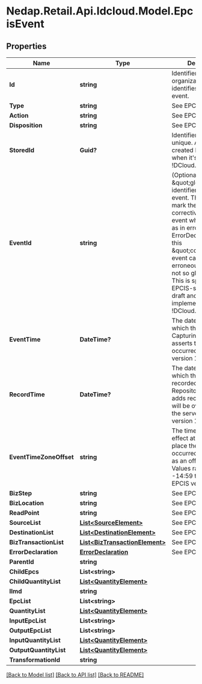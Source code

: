 # Nedap.Retail.Api.Idcloud.Model.EpcisEvent
## Properties

Name | Type | Description | Notes
------------ | ------------- | ------------- | -------------
**Id** | **string** | Identifier, unique per organization, that identifies the EPCIS event. | [optional] 
**Type** | **string** | See EPCIS version 1.1 | [optional] 
**Action** | **string** | See EPCIS version 1.1 | [optional] 
**Disposition** | **string** | See EPCIS version 1.1 | [optional] 
**StoredId** | **Guid?** | Identifier, globally unique. Automatically created by !D Cloud when it&#39;s stored in !DCloud. | [optional] 
**EventId** | **string** | (Optional) A \&quot;globally unique identifier\&quot; for this event. This is used to mark the events as a corrective event for an event which is marked as in error by an ErrorDeclaration. As this \&quot;corrective\&quot; event can become erroneous as well, it&#39;s not so globally unique. This is specified in EPCIS-standard-1.2-draft and is not implemented in !DCloud. | [optional] 
**EventTime** | **DateTime?** | The date and time at which the EPCIS Capturing Applications asserts the event occurred. See EPCIS version 1.1 | [optional] 
**RecordTime** | **DateTime?** | The date and time at which this event was recorded by an EPCIS Repository. If a client adds record_time, it will be overridden by the server. See EPCIS version 1.1 | [optional] 
**EventTimeZoneOffset** | **string** | The time zone offset in effect at the time and place the event occurred, expressed as an offset from UTC. Values range from -14:59 to +14:59. See EPCIS version 1.1 | [optional] 
**BizStep** | **string** | See EPCIS version 1.1 | [optional] 
**BizLocation** | **string** | See EPCIS version 1.1 | [optional] 
**ReadPoint** | **string** | See EPCIS version 1.1 | [optional] 
**SourceList** | [**List&lt;SourceElement&gt;**](SourceElement.md) | See EPCIS version 1.1 | [optional] 
**DestinationList** | [**List&lt;DestinationElement&gt;**](DestinationElement.md) | See EPCIS version 1.1 | [optional] 
**BizTransactionList** | [**List&lt;BizTransactionElement&gt;**](BizTransactionElement.md) | See EPCIS version 1.1 | [optional] 
**ErrorDeclaration** | [**ErrorDeclaration**](ErrorDeclaration.md) | See EPCIS version 1.1 | [optional] 
**ParentId** | **string** |  | [optional] 
**ChildEpcs** | **List&lt;string&gt;** |  | [optional] 
**ChildQuantityList** | [**List&lt;QuantityElement&gt;**](QuantityElement.md) |  | [optional] 
**Ilmd** | **string** |  | [optional] 
**EpcList** | **List&lt;string&gt;** |  | [optional] 
**QuantityList** | [**List&lt;QuantityElement&gt;**](QuantityElement.md) |  | [optional] 
**InputEpcList** | **List&lt;string&gt;** |  | [optional] 
**OutputEpcList** | **List&lt;string&gt;** |  | [optional] 
**InputQuantityList** | [**List&lt;QuantityElement&gt;**](QuantityElement.md) |  | [optional] 
**OutputQuantityList** | [**List&lt;QuantityElement&gt;**](QuantityElement.md) |  | [optional] 
**TransformationId** | **string** |  | [optional] 

[[Back to Model list]](../README.md#documentation-for-models) [[Back to API list]](../README.md#documentation-for-api-endpoints) [[Back to README]](../README.md)


